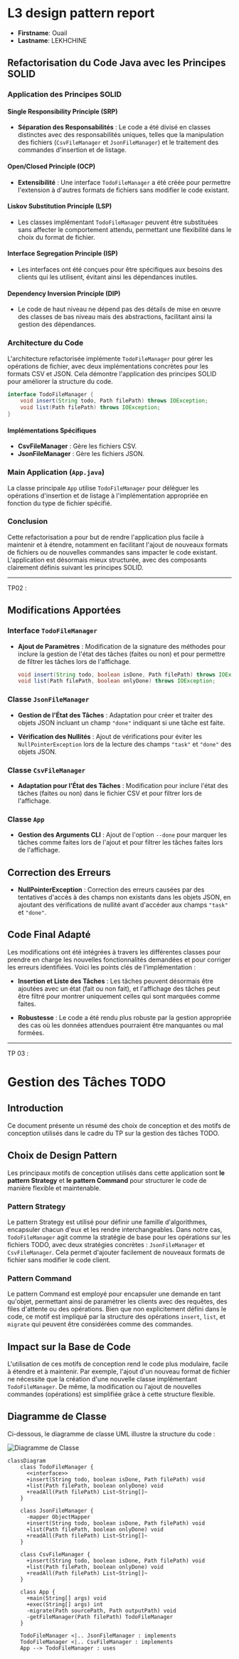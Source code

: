 # L3 design pattern report

- **Firstname**: Ouail
- **Lastname**: LEKHCHINE


## Refactorisation du Code Java avec les Principes SOLID

### Application des Principes SOLID

#### Single Responsibility Principle (SRP)

- **Séparation des Responsabilités** : Le code a été divisé en classes distinctes avec des responsabilités uniques, telles que la manipulation des fichiers (`CsvFileManager` et `JsonFileManager`) et le traitement des commandes d'insertion et de listage.

#### Open/Closed Principle (OCP)

- **Extensibilité** : Une interface `TodoFileManager` a été créée pour permettre l'extension à d'autres formats de fichiers sans modifier le code existant.

#### Liskov Substitution Principle (LSP)

- Les classes implémentant `TodoFileManager` peuvent être substituées sans affecter le comportement attendu, permettant une flexibilité dans le choix du format de fichier.

#### Interface Segregation Principle (ISP)

- Les interfaces ont été conçues pour être spécifiques aux besoins des clients qui les utilisent, évitant ainsi les dépendances inutiles.

#### Dependency Inversion Principle (DIP)

- Le code de haut niveau ne dépend pas des détails de mise en œuvre des classes de bas niveau mais des abstractions, facilitant ainsi la gestion des dépendances.

### Architecture du Code

L'architecture refactorisée implémente `TodoFileManager` pour gérer les opérations de fichier, avec deux implémentations concrètes pour les formats CSV et JSON. Cela démontre l'application des principes SOLID pour améliorer la structure du code.

```java
interface TodoFileManager {
    void insert(String todo, Path filePath) throws IOException;
    void list(Path filePath) throws IOException;
}
```

#### Implémentations Spécifiques

- **CsvFileManager** : Gère les fichiers CSV.
- **JsonFileManager** : Gère les fichiers JSON.

### Main Application (`App.java`)

La classe principale `App` utilise `TodoFileManager` pour déléguer les opérations d'insertion et de listage à l'implémentation appropriée en fonction du type de fichier spécifié.

### Conclusion

Cette refactorisation a pour but de rendre l'application plus facile à maintenir et à étendre, notamment en facilitant l'ajout de nouveaux formats de fichiers ou de nouvelles commandes sans impacter le code existant. L'application est désormais mieux structurée, avec des composants clairement définis suivant les principes SOLID.


----------------------------------------------------------------------------------------------------------------------------------------------------------
TP02 : 
## Modifications Apportées

### Interface `TodoFileManager`

- **Ajout de Paramètres** : Modification de la signature des méthodes pour inclure la gestion de l'état des tâches (faites ou non) et pour permettre de filtrer les tâches lors de l'affichage.

  ```java
  void insert(String todo, boolean isDone, Path filePath) throws IOException;
  void list(Path filePath, boolean onlyDone) throws IOException;
  ```

### Classe `JsonFileManager`

- **Gestion de l'État des Tâches** : Adaptation pour créer et traiter des objets JSON incluant un champ `"done"` indiquant si une tâche est faite.

- **Vérification des Nullités** : Ajout de vérifications pour éviter les `NullPointerException` lors de la lecture des champs `"task"` et `"done"` des objets JSON.

### Classe `CsvFileManager`

- **Adaptation pour l'État des Tâches** : Modification pour inclure l'état des tâches (faites ou non) dans le fichier CSV et pour filtrer lors de l'affichage.

### Classe `App`

- **Gestion des Arguments CLI** : Ajout de l'option `--done` pour marquer les tâches comme faites lors de l'ajout et pour filtrer les tâches faites lors de l'affichage.

## Correction des Erreurs

- **NullPointerException** : Correction des erreurs causées par des tentatives d'accès à des champs non existants dans les objets JSON, en ajoutant des vérifications de nullité avant d'accéder aux champs `"task"` et `"done"`.

## Code Final Adapté

Les modifications ont été intégrées à travers les différentes classes pour prendre en charge les nouvelles fonctionnalités demandées et pour corriger les erreurs identifiées. Voici les points clés de l'implémentation :

- **Insertion et Liste des Tâches** : Les tâches peuvent désormais être ajoutées avec un état (fait ou non fait), et l'affichage des tâches peut être filtré pour montrer uniquement celles qui sont marquées comme faites.

- **Robustesse** : Le code a été rendu plus robuste par la gestion appropriée des cas où les données attendues pourraient être manquantes ou mal formées.
---------------------------------------------------------------------
TP 03 : 

# Gestion des Tâches TODO

## Introduction
Ce document présente un résumé des choix de conception et des motifs de conception utilisés dans le cadre du TP sur la gestion des tâches TODO.

## Choix de Design Pattern
Les principaux motifs de conception utilisés dans cette application sont **le pattern Strategy** et **le pattern Command** pour structurer le code de manière flexible et maintenable.

### Pattern Strategy
Le pattern Strategy est utilisé pour définir une famille d'algorithmes, encapsuler chacun d'eux et les rendre interchangeables. Dans notre cas, `TodoFileManager` agit comme la stratégie de base pour les opérations sur les fichiers TODO, avec deux stratégies concrètes : `JsonFileManager` et `CsvFileManager`. Cela permet d'ajouter facilement de nouveaux formats de fichier sans modifier le code client.

### Pattern Command
Le pattern Command est employé pour encapsuler une demande en tant qu'objet, permettant ainsi de paramétrer les clients avec des requêtes, des files d'attente ou des opérations. Bien que non explicitement défini dans le code, ce motif est impliqué par la structure des opérations `insert`, `list`, et `migrate` qui peuvent être considérées comme des commandes.

## Impact sur la Base de Code
L'utilisation de ces motifs de conception rend le code plus modulaire, facile à étendre et à maintenir. Par exemple, l'ajout d'un nouveau format de fichier ne nécessite que la création d'une nouvelle classe implémentant `TodoFileManager`. De même, la modification ou l'ajout de nouvelles commandes (opérations) est simplifiée grâce à cette structure flexible.

## Diagramme de Classe
Ci-dessous, le diagramme de classe UML illustre la structure du code :

![Diagramme de Classe](diagramme_classe.png)

```mermaid
classDiagram
    class TodoFileManager {
      <<interface>>
      +insert(String todo, boolean isDone, Path filePath) void
      +list(Path filePath, boolean onlyDone) void
      +readAll(Path filePath) List~String[]~
    }

    class JsonFileManager {
      -mapper ObjectMapper
      +insert(String todo, boolean isDone, Path filePath) void
      +list(Path filePath, boolean onlyDone) void
      +readAll(Path filePath) List~String[]~
    }

    class CsvFileManager {
      +insert(String todo, boolean isDone, Path filePath) void
      +list(Path filePath, boolean onlyDone) void
      +readAll(Path filePath) List~String[]~
    }

    class App {
      +main(String[] args) void
      +exec(String[] args) int
      -migrate(Path sourcePath, Path outputPath) void
      -getFileManager(Path filePath) TodoFileManager
    }

    TodoFileManager <|.. JsonFileManager : implements
    TodoFileManager <|.. CsvFileManager : implements
    App --> TodoFileManager : uses

